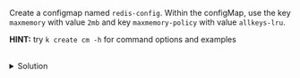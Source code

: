 Create a configmap named `redis-config`. Within the configMap, use the key `maxmemory` with value `2mb` and key `maxmemory-policy` with value `allkeys-lru`.

**HINT:** try `k create cm -h` for command options and examples

<br>
<details><summary>Solution</summary>
<br>

Quickly create a YAML file for the `configMap`
```bash
k create configmap redis-config --from-literal=redis.conf=config --dry-run=client -o yaml > redis-config.yaml
```{{exec}}

Open the file `redis-config.yaml` and insert the mutli-line values for redis.conf
```yaml
apiVersion: v1
data:
  redis.conf: |
    maxmemory 2mb
    maxmemory-policy allkeys-lru
kind: ConfigMap
metadata:
  creationTimestamp: null
  name: redis-config
```{{copy}}

Create the `configMap` from the file `redis-config.yaml`
```bash
k apply -f redis-config.yaml
```

</details>